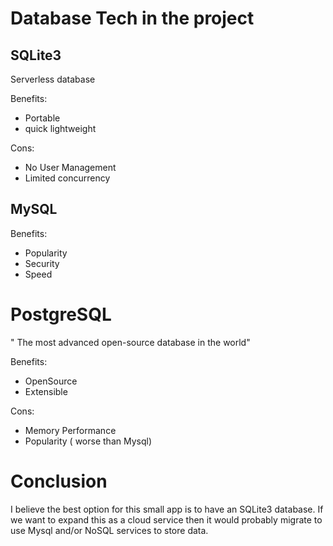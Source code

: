 # Database Tech in the project

## SQLite3

Serverless database

Benefits:
- Portable
- quick lightweight

Cons:
- No User Management
- Limited concurrency

## MySQL

Benefits:
- Popularity
- Security
- Speed

# PostgreSQL
" The most advanced open-source database in the world" 

Benefits:
- OpenSource
- Extensible

Cons:
- Memory Performance
- Popularity ( worse than Mysql)

# Conclusion 

I believe the best option for this small app is to have an SQLite3 database. If we want to expand this as a cloud service then it would probably migrate to use Mysql and/or NoSQL services to store data.
